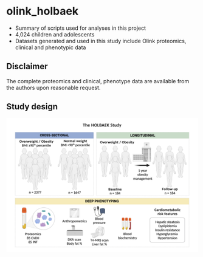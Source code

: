 # olink_holbaek

* Summary of scripts used for analyses in this project
* 4,024 children and adolescents
* Datasets generated and used in this study include Olink proteomics, clinical and phenotypic data

## Disclaimer
The complete proteomics and clinical, phenotype data are available from the authors upon reasonable request.

## Study design
![Sample Figure](https://github.com/sarastinson/olink_holbaek/blob/main/images/study_overview.png)
